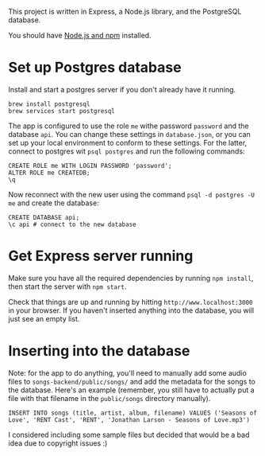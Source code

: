 This project is written in Express, a Node.js library, and the PostgreSQL database.

You should have [Node.js and npm](https://www.taniarascia.com/how-to-install-and-use-node-js-and-npm-mac-and-windows/) installed.

# Set up Postgres database
Install and start a postgres server if you don't already have it running.

```
brew install postgresql
brew services start postgresql
```

The app is configured to use the role `me` withe password `password` and the database `api`.  You can change these settings in `database.json`, or you can set up your local environment to conform to these settings.  For the latter, connect to postgres wit `psql postgres` and run the following commands:

```
CREATE ROLE me WITH LOGIN PASSWORD 'password';
ALTER ROLE me CREATEDB;
\q
```

Now reconnect with the new user using the command `psql -d postgres -U me` and create the database:

```
CREATE DATABASE api;
\c api # connect to the new database
```

# Get Express server running

Make sure you have all the required dependencies by running `npm install`, then start the server with `npm start`.

Check that things are up and running by hitting `http://www.localhost:3000` in your browser.  If you haven't inserted anything into the database, you will just see an empty list.

# Inserting into the database

Note: for the app to do anything, you'll need to manually add some audio files to `songs-backend/public/songs/` and add the metadata for the songs to the database.  Here's an example (remember, you still have to actually put a file with that filename in the `public/songs` directory manually).  

```
INSERT INTO songs (title, artist, album, filename) VALUES ('Seasons of Love', 'RENT Cast', 'RENT', 'Jonathan Larson - Seasons of Love.mp3')
```

I considered including some sample files but decided that would be a bad idea due to copyright issues :)

